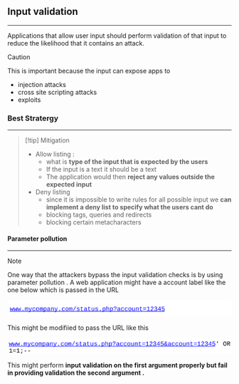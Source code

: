 ## Input validation
---
Applications that allow user input should perform validation of that input to reduce the likelihood that it contains an attack.

>[!caution]
>This is important because the input can expose apps to 
>- injection attacks 
>- cross site scripting attacks 
>- exploits 

### Best Stratergy 
---
>[!tip] Mitigation 
>- Allow listing :
>	- what is **type of the input that is expected by the users** 
>	- If the input is a text it should be a text 
>	- The application would then **reject any values outside the expected input** 
>- Deny listing 
>	- since it is impossible to write rules for all possible input we **can implement a deny list to specify what the users cant do** 
>	- blocking tags, queries and redirects 
>	- blocking certain metacharacters 


####  Parameter pollution 
---
>[!note]
>One way that the attackers bypass the input validation checks is by using parameter pollution . A web application might have a account label like the one below which is passed in the URL
>
>![Pasted image 20251002110553.png](../../images/Pasted%20image%2020251002110553.png)
>
>This might be modifiied to pass the URL like this 
>
>![Pasted image 20251002110642.png](../../images/Pasted%20image%2020251002110642.png)
>
>This might perform **input validation on the first argument properly but fail in providing validation  the second argument .**


